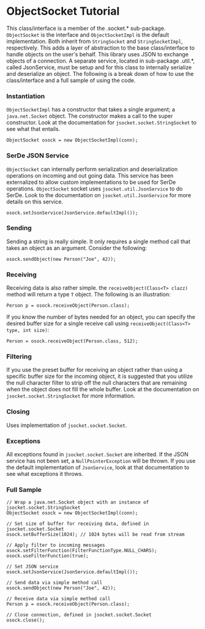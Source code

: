 # ObjectSocket Tutorial

This class/interface is a member of the .socket.* sub-package. `ObjectSocket` is the interface and `ObjectSocketImpl` is the default implementation. Both inherit from `StringSocket` and `StringSocketImpl`, respectively. This adds a layer of abstraction to the base class/interface to handle objects on the user's behalf. This library uses JSON to exchange objects of a connection. A separate service, located in sub-package .util.*, called JsonService, must be setup and for this class to internally serialize and deserialize an object. The following is a break down of how to use the class/interface and a full sample of using the code.

### Instantiation

`ObjectSocketImpl` has a constructor that takes a single argument; a `java.net.Socket` object. The constructor makes a call to the super constructor. Look at the documentation for `jsocket.socket.StringSocket` to see what that entails. 

    ObjectSocket osock = new ObjectSocketImpl(conn);

### SerDe JSON Service

`ObjectSocket` can internally perform serialization and deserialization operations on incoming and out going data. This service has been externalized to allow custom implementations to be used for SerDe operations. `ObjectSocket` socket uses `jsocket.util.JsonService` to do SerDe. Look to the documentation on `jsocket.util.JsonService` for more details on this service.

    osock.setJsonService(JsonService.defaultImpl());

### Sending

Sending a string is really simple. It only requires a single method call that takes an object as an argument. Consider the following:

    osock.sendObject(new Person("Joe", 42));

### Receiving

Receiving data is also rather simple. the `receiveObject(Class<T> clazz)` method will return a type `T` object. The following is an illustration:

    Person p = osock.receiveObject(Person.class);

If you know the number of bytes needed for an object, you can specify the desired buffer size for a single receive call using `receiveObject(Class<T> type, int size)`:

    Person = osock.receiveObject(Person.class, 512);
    
### Filtering

If you use the preset buffer for receiving an object rather than using a specific buffer size for the incoming object, it is suggested that you utilize the null character filter to strip off the null characters that are remaining when the object does not fill the whole buffer. Look at the documentation on `jsocket.socket.StringSocket` for more information.
    
### Closing

Uses implementation of `jsocket.socket.Socket`.
    
### Exceptions

All exceptions found in `jsocket.socket.Socket` are inherited. If the JSON service has not been set, a `NullPointerException` will be thrown. If you use the default implementation of `JsonService`, look at that documentation to see what exceptions it throws. 

### Full Sample

    // Wrap a java.net.Socket object with an instance of jsocket.socket.StringSocket
    ObjectSocket osock = new ObjectSocketImpl(conn);
    
    // Set size of buffer for receiving data, defined in jsocket.socket.Socket
    osock.setBufferSize(1024); // 1024 bytes will be read from stream
    
    // Apply filter to incoming messages
    osock.setFilterFunction(FilterFunctionType.NULL_CHARS);
    osock.useFilterFunction(true);
    
    // Set JSON service
    osock.setJsonService(JsonService.defaultImpl());
    
    // Send data via simple method call
    osock.sendObject(new Person("Joe", 42));
    
    // Receive data via simple method call
    Person p = osock.receiveObject(Person.class);
    
    // Close connection, defined in jsocket.socket.Socket
    osock.close();